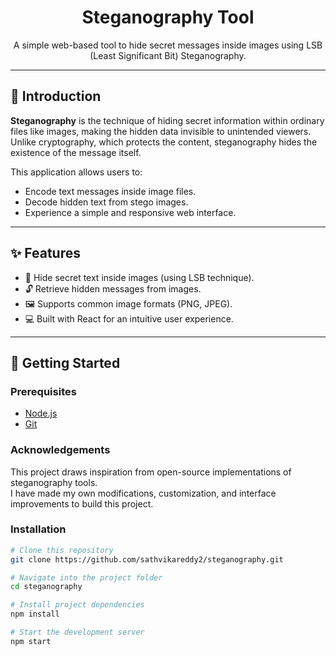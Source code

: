 <h1 align="center">Steganography Tool</h1>

<p align="center">
	A simple web-based tool to hide secret messages inside images using LSB (Least Significant Bit) Steganography.
</p>

---

## 📝 Introduction

**Steganography** is the technique of hiding secret information within ordinary files like images, making the hidden data invisible to unintended viewers.  
Unlike cryptography, which protects the content, steganography hides the existence of the message itself.

This application allows users to:
- Encode text messages inside image files.
- Decode hidden text from stego images.
- Experience a simple and responsive web interface.

---

## ✨ Features

- 🔐 Hide secret text inside images (using LSB technique).
- 🔓 Retrieve hidden messages from images.
- 🖼️ Supports common image formats (PNG, JPEG).
- 💻 Built with React for an intuitive user experience.

---

## 🚀 Getting Started

### Prerequisites
- [Node.js](https://nodejs.org/)
- [Git](https://git-scm.com/)

### Acknowledgements

This project draws inspiration from open-source implementations of steganography tools.  
I have made my own modifications, customization, and interface improvements to build this project.

### Installation

```bash
# Clone this repository
git clone https://github.com/sathvikareddy2/steganography.git

# Navigate into the project folder
cd steganography

# Install project dependencies
npm install

# Start the development server
npm start

